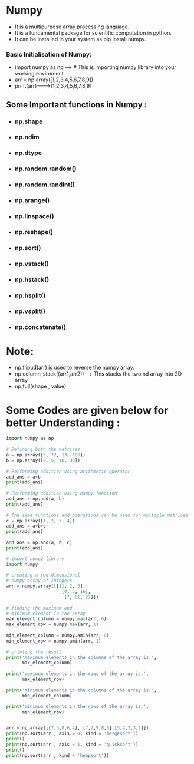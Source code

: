 
# Numpy

- It is a multipurpose array processing language.
- It is a fundamental package for scientific computation in python.
- It can be installed in your system as pip install numpy.


### Basic Initialisation of Numpy:

- import numpy as np --> # This is importing numpy library into your working envirnment.
- arr = np.array([1,2,3,4,5,6,7,8,9])
- print(arr)--->[1,2,3,4,5,6,7,8,9]

## Some Important functions in  Numpy :

- ### np.shape
- ### np.ndim
- ### np.dtype
- ### np.random.random()
- ### np.random.randint()
- ### np.arange()
- ### np.linspace()
- ### np.reshape()
- ### np.sort()
- ### np.vstack()
- ### np.hstack()
- ### np.hsplit()
- ### np.vsplit()
- ### np.concatenate()


# Note:

- np.flipud(arr) is used to reverse the numpy array.
- np.column_stack((arr1,arr2)) --> This stacks the two nd array into 2D array
- np.full(shape , value)

# Some Codes are given below for better Understanding :

```python
import numpy as np
 
# Defining both the matrices
a = np.array([5, 72, 13, 100])
b = np.array([2, 5, 10, 30])
 
# Performing addition using arithmetic operator
add_ans = a+b
print(add_ans)
 
# Performing addition using numpy function
add_ans = np.add(a, b)
print(add_ans)
 
# The same functions and operations can be used for multiple matrices
c = np.array([1, 2, 3, 4])
add_ans = a+b+c
print(add_ans)
 
add_ans = np.add(a, b, c)
print(add_ans)
```


```python
# import numpy library
import numpy
 
# creating a two dimensional
# numpy array of integers
arr = numpy.array([[11, 2, 3],
                     [4, 5, 16],
                      [7, 81, 22]])
 
# finding the maximum and
# minimum element in the array
max_element_column = numpy.max(arr, 0)
max_element_row = numpy.max(arr, 1)
 
min_element_column = numpy.amin(arr, 0)
min_element_row = numpy.amin(arr, 1)
 
# printing the result
print('maximum elements in the columns of the array is:',
      max_element_column)
 
print('maximum elements in the rows of the array is:',
      max_element_row)
 
print('minimum elements in the columns of the array is:',
      min_element_column)
 
print('minimum elements in the rows of the array is:',
      min_element_row)


arr = np.array([[7,3,8,6,4], [7,2,9,8,6],[5,4,2,3,1]])
print(np.sort(arr , axis = 0, kind = 'mergesort'))
print()
print(np.sort(arr , axis = 1, kind = 'quicksort'))
print()
print(np.sort(arr , kind = 'heapsort'))
```
